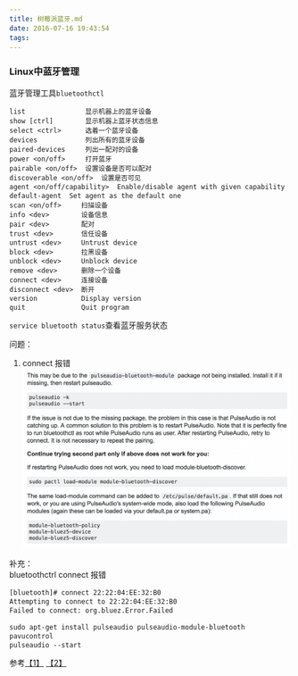 ```yaml
---
title: 树莓派蓝牙.md
date: 2016-07-16 19:43:54
tags: 
---
```

### Linux中蓝牙管理
蓝牙管理工具`bluetoothctl`

```
list               显示机器上的蓝牙设备
show [ctrl]        显示机器上蓝牙状态信息
select <ctrl>      选着一个蓝牙设备
devices            列出所有的蓝牙设备
paired-devices     列出一配对的设备
power <on/off>     打开蓝牙
pairable <on/off>  设置设备是否可以配对
discoverable <on/off>  设置是否可见
agent <on/off/capability>  Enable/disable agent with given capability
default-agent  Set agent as the default one
scan <on/off>     扫描设备
info <dev>        设备信息
pair <dev>        配对
trust <dev>       信任设备
untrust <dev>     Untrust device
block <dev>       拉黑设备
unblock <dev>     Unblock device
remove <dev>      删除一个设备
connect <dev>     连接设备
disconnect <dev>  断开
version           Display version
quit              Quit program
```

`service bluetooth status`查看蓝牙服务状态

问题：
1. connect 报错
![](./images/bluetooth-connect.png)


补充：    
bluetoothctrl connect 报错
```
[bluetooth]# connect 22:22:04:EE:32:B0
Attempting to connect to 22:22:04:EE:32:B0
Failed to connect: org.bluez.Error.Failed
```

```
sudo apt-get install pulseaudio pulseaudio-module-bluetooth pavucontrol
pulseaudio --start
```

参考[【1】](https://wiki.archlinux.org/index.php/Bluetooth_(%E7%AE%80%E4%BD%93%E4%B8%AD%E6%96%87)) [【2】](http://unix.stackexchange.com/questions/258074/error-when-trying-to-connect-to-bluetooth-speaker-org-bluez-error-failed)
